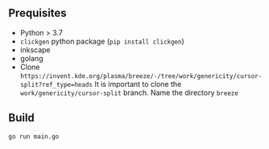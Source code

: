 ## Prequisites

- Python > 3.7
- `clickgen` python package (`pip install clickgen`)
- inkscape
- golang
- Clone `https://invent.kde.org/plasma/breeze/-/tree/work/genericity/cursor-split?ref_type=heads` It is important to clone the `work/genericity/cursor-split` branch. Name the directory `breeze`

## Build

```
go run main.go
```
